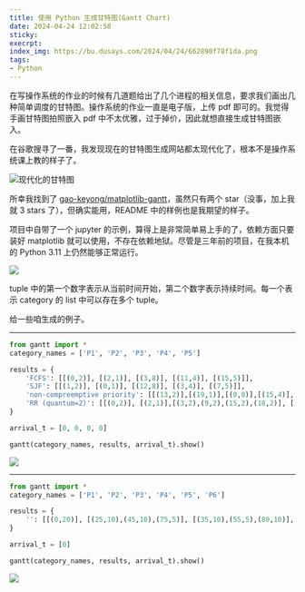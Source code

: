 ```yaml
---
title: 使用 Python 生成甘特图(Gantt Chart)
date: 2024-04-24 12:02:58
sticky:
execrpt:
index_img: https://bu.dusays.com/2024/04/24/662890f78f1da.png
tags:
- Python
---
```


在写操作系统的作业的时候有几道题给出了几个进程的相关信息，要求我们画出几种简单调度的甘特图。操作系统的作业一直是电子版，上传 pdf 即可的。我觉得手画甘特图拍照嵌入 pdf 中不太优雅，过于掉价，因此就想直接生成甘特图嵌入。

在谷歌搜寻了一番，我发现现在的甘特图生成网站都太现代化了，根本不是操作系统课上教的样子了。

![现代化的甘特图](https://bu.dusays.com/2024/04/24/662888bd5a0af.webp)

所幸我找到了 [gao-keyong/matplotlib-gantt](https://github.com/gao-keyong/matplotlib-gantt/)，虽然只有两个 star（没事，加上我就 3 stars 了），但确实能用，README 中的样例也是我期望的样子。

项目中自带了一个 jupyter 的示例，算得上是非常简单易上手的了，依赖方面只要装好 matplotlib 就可以使用，不存在依赖地狱。尽管是三年前的项目，在我本机的 Python 3.11 上仍然能够正常运行。

![](https://bu.dusays.com/2024/04/24/66288ba6414d4.png)



tuple 中的第一个数字表示从当前时间开始，第二个数字表示持续时间。每一个表示 category 的 list 中可以存在多个 tuple。

给一些咱生成的例子。

***

```python
from gantt import *
category_names = ['P1', 'P2', 'P3', 'P4', 'P5']

results = {
    'FCFS': [[(0,2)], [(2,1)], [(3,8)], [(11,4)], [(15,5)]],
    'SJF': [[(1,2)], [(0,1)], [(12,8)], [(3,4)], [(7,5)]],
    'non-compreemptive priority': [[(13,2)],[(19,1)],[(0,8)],[(15,4)],[(8,5)]],
    'RR (quantum=2)': [[(0,2)], [(2,1)],[(3,2),(9,2),(15,2),(18,2)], [(5,2),(11,2)], [(7,2),(13,2),(17,1)]]
}

arrival_t = [0, 0, 0, 0]

gantt(category_names, results, arrival_t).show()

```

![](https://bu.dusays.com/2024/04/24/662890f78f1da.png)

***

```python
from gantt import *
category_names = ['P1', 'P2', 'P3', 'P4', 'P5', 'P6']

results = {
    '': [[(0,20)], [(25,10),(45,10),(75,5)], [(35,10),(55,5),(80,10)], [(60,15)], [(100,5),(115,5)],[(105,10)]],
}

arrival_t = [0]

gantt(category_names, results, arrival_t).show()

```

![](https://bu.dusays.com/2024/04/24/662891bfa52fc.png)
